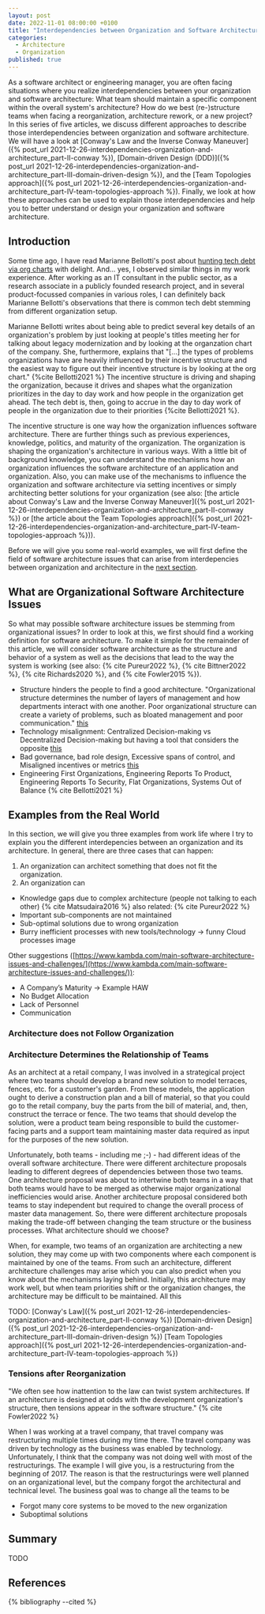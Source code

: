 ```yaml
---
layout: post
date: 2022-11-01 08:00:00 +0100
title: "Interdependencies between Organization and Software Architecture - Overview"
categories:
  - Architecture
  - Organization
published: true
---
```

As a software architect or engineering manager, you are often facing situations where you realize interdependencies between your organization and software architecture: What team should maintain a specific component within the overall system's architecture?
How do we best (re-)structure teams when facing a reorganization, architecture rework, or a new project?
In this series of five articles, we discuss different approaches to describe those interdependencies between organization and software architecture.
We will have a look at [Conway's Law and the Inverse Conway Maneuver]({% post_url 2021-12-26-interdependencies-organization-and-architecture_part-II-conway %}), [Domain-driven Design (DDD)]({% post_url 2021-12-26-interdependencies-organization-and-architecture_part-III-domain-driven-design %}), and the [Team Topologies approach]({% post_url 2021-12-26-interdependencies-organization-and-architecture_part-IV-team-topologies-approach %}).
Finally, we look at how these approaches can be used to explain those interdependencies and help you to better understand or design your organization and software architecture.

## Introduction

Some time ago, I have read Marianne Bellotti's post about [hunting tech debt via org charts](https://bellmar.medium.com/hunting-tech-debt-via-org-charts-92df0b253145) with delight.
And... yes, I observed similar things in my work experience.
After working as an IT consultant in the public sector, as a research associate in a publicly founded research project, and in several product-focussed companies in various roles, I can definitely back Marianne Bellotti's observations that there is common tech debt stemming from different organization setup.

Marianne Bellotti writes about being able to predict several key details of an organization's problem by just looking at people's titles meeting her for talking about legacy modernization and by looking at the organzation chart of the company.
She, furthermore, explains that "[...] the types of problems organizations have are heavily influenced by their incentive structure and the easiest way to figure out their incentive structure is by looking at the org chart." {%cite Bellotti2021 %}
The incentive structure is driving and shaping the organization, because it drives and shapes what the organization prioritizes in the day to day work and how people in the organization get ahead.
The tech debt is, then, going to accrue in the day to day work of people in the organization due to their priorities {%cite Bellotti2021 %}.

The incentive structure is one way how the organization influences software architecture.
There are further things such as previous experiences, knowledge, politics, and maturity of the organization.
The organization is shaping the organization's architecture in various ways.
With a little bit of background knowledge, you can understand the mechanisms how an organization influences the software architecture of an application and organization.
Also, you can make use of the mechanisms to influence the organization and software architecture via setting incentives or simply architecting better solutions for your organization (see also: [the article about Conway's Law and the Inverse Conway Maneuver]({% post_url 2021-12-26-interdependencies-organization-and-architecture_part-II-conway %}) or [the article about the Team Topologies approach]({% post_url 2021-12-26-interdependencies-organization-and-architecture_part-IV-team-topologies-approach %})).

Before we will give you some real-world examples, we will first define the field of software architecture issues that can arise from interdepencies between organization and architecture in the [next section](#what-are-organizational-software-architecture-issues).

## What are Organizational Software Architecture Issues

So what may possible software architecture issues be stemming from organizational issues?
In order to look at this, we first should find a working definition for software architecture.
To make it simple for the remainder of this article, we will consider software architecture as the structure and behavior of a system as well as the decisions that lead to the way the system is working (see also: {% cite Pureur2022 %}, {% cite Bittner2022 %}, {% cite Richards2020 %}, and {% cite Fowler2015 %}).

 * Structure hinders the people to find a good architecture. "Organizational structure determines the number of layers of management and how departments interact with one another. Poor organizational structure can create a variety of problems, such as bloated management and poor communication." [this](https://bizfluent.com/list-6025397-implications-bad-organizational-structure.html)
 * Technology misalignment: Centralized Decision-making vs Decentralized Decision-making but having a tool that considers the opposite [this](https://smallbusiness.chron.com/weakness-hierarchical-organizational-structures-31244.html)
 * Bad governance, bad role design, Excessive spans of control, and Misaligned incentives or metrics [this](https://hbr.org/2019/12/4-organizational-design-issues-that-most-leaders-misdiagnose)
 * Engineering First Organizations, Engineering Reports To Product, Engineering Reports To Security, Flat Organizations, Systems Out of Balance {% cite Bellotti2021 %}

## Examples from the Real World

In this section, we will give you three examples from work life where I try to explain you the different interdepencies between an organization and its architecture.
In general, there are three cases that can happen:

 1. An organization can architect something that does not fit the organization.
 1. An organization can 

 * Knowledge gaps due to complex architecture (people not talking to each other) {% cite Matsudaira2016 %} also related: {% cite Pureur2022 %}
 * Important sub-components are not maintained
 * Sub-optimal solutions due to wrong organization
 * Burry inefficient processes with new tools/technology -> funny Cloud processes image

Other suggestions ([https://www.kambda.com/main-software-architecture-issues-and-challenges/](https://www.kambda.com/main-software-architecture-issues-and-challenges/)):
 * A Company’s Maturity -> Example HAW
 * No Budget Allocation
 * Lack of Personnel
 * Communication

### Architecture does not Follow Organization



### Architecture Determines the Relationship of Teams

As an architect at a retail company, I was involved in a strategical project where two teams should develop a brand new solution to model terraces, fences, etc. for a customer's garden.
From these models, the application ought to derive a construction plan and a bill of material, so that you could go to the retail company, buy the parts from the bill of material, and, then, construct the terrace or fence.
The two teams that should develop the solution, were a product team being responsible to build the customer-facing parts and a support team maintaining master data required as input for the purposes of the new solution.

Unfortunately, both teams - including me ;-) - had different ideas of the overall software architecture.
There were different architecture proposals leading to different degrees of dependencies between those two teams.
One architecture proposal was about to intertwine both teams in a way that both teams would have to be merged as otherwise major organizational inefficiencies would arise.
Another architecture proposal considered both teams to stay independent but required to change the overall process of master data management.
So, there were different architecture proposals making the trade-off between changing the team structure or the business processes.
What architecture should we choose?

When, for example, two teams of an organization are architecting a new solution, they may come up with two components where each component is maintained by one of the teams.
From such an architecture, different architecture challenges may arise which you can also predict when you know about the mechanisms laying behind.
Initially, this architecture may work well, but when team priorities shift or the organization changes, the architecture may be difficult to be maintained.
All this

TODO:
[Conway's Law]({% post_url 2021-12-26-interdependencies-organization-and-architecture_part-II-conway %})
[Domain-driven Design]({% post_url 2021-12-26-interdependencies-organization-and-architecture_part-III-domain-driven-design %})
[Team Topologies approach]({% post_url 2021-12-26-interdependencies-organization-and-architecture_part-IV-team-topologies-approach %})

### Tensions after Reorganization

"We often see how inattention to the law can twist system architectures. If an architecture is designed at odds with the development organization's structure, then tensions appear in the software structure." {% cite Fowler2022 %}

When I was working at a travel company, that travel company was restructuring multiple times during my time there.
The travel company was driven by technology as the business was enabled by technology.
Unfortunately, I think that the company was not doing well with most of the restructurings.
The example I will give you, is a restructuring from the beginning of 2017.
The reason is that the restructurings were well planned on an organizational level, but the company forgot the architectural and technical level.
The business goal was to change all the teams to be

 * Forgot many core systems to be moved to the new organization
 * Suboptimal solutions 

## Summary

TODO

## References

{% bibliography --cited %}
